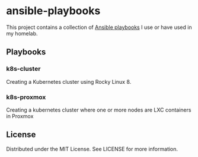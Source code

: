 # ansible-playbooks

This project contains a collection of [Ansible playbooks](https://docs.ansible.com/ansible/latest/playbook_guide/playbooks_intro.html) I use or have used in my homelab.

## Playbooks

### k8s-cluster

Creating a Kubernetes cluster using Rocky Linux 8.

### k8s-proxmox

Creating a kubernetes cluster where one or more nodes are LXC containers in Proxmox

## License

Distributed under the MIT License. See LICENSE for more information.